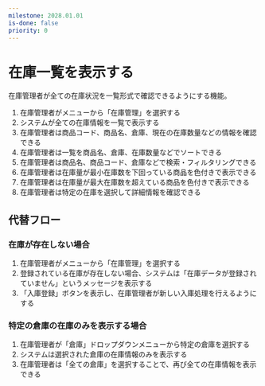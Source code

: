 ```yaml
---
milestone: 2028.01.01
is-done: false
priority: 0
---
```


# 在庫一覧を表示する

在庫管理者が全ての在庫状況を一覧形式で確認できるようにする機能。

1. 在庫管理者がメニューから「在庫管理」を選択する
2. システムが全ての在庫情報を一覧で表示する
3. 在庫管理者は商品コード、商品名、倉庫、現在の在庫数量などの情報を確認できる
4. 在庫管理者は一覧を商品名、倉庫、在庫数量などでソートできる
5. 在庫管理者は商品名、商品コード、倉庫などで検索・フィルタリングできる
6. 在庫管理者は在庫量が最小在庫数を下回っている商品を色付きで表示できる
7. 在庫管理者は在庫量が最大在庫数を超えている商品を色付きで表示できる
8. 在庫管理者は特定の在庫を選択して詳細情報を確認できる

## 代替フロー

### 在庫が存在しない場合

1. 在庫管理者がメニューから「在庫管理」を選択する
2. 登録されている在庫が存在しない場合、システムは「在庫データが登録されていません」というメッセージを表示する
3. 「入庫登録」ボタンを表示し、在庫管理者が新しい入庫処理を行えるようにする

### 特定の倉庫の在庫のみを表示する場合

1. 在庫管理者が「倉庫」ドロップダウンメニューから特定の倉庫を選択する
2. システムは選択された倉庫の在庫情報のみを表示する
3. 在庫管理者は「全ての倉庫」を選択することで、再び全ての在庫情報を表示できる

